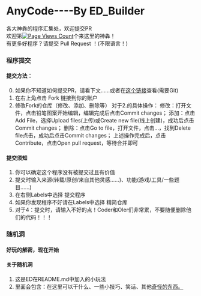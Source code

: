 # AnyCode----By ED_Builder
各大神犇的程序汇集处，欢迎提交PR  
欢迎第[![Page Views Count](https://badges.toozhao.com/badges/01HDNMJSFWW6N8NC50VQ19STBA/blue.svg)](https://badges.toozhao.com/stats/01HDNMJSFWW6N8NC50VQ19STBA "Get your own page views count badge on badges.toozhao.com")个来这里的神犇！  
有更多好程序？请提交 Pull Request ！(不限语言！)
### 程序提交
#### 提交方法：
0. 如果你不知道如何提交PR，请看下文……或者在[这个链接](https://blog.csdn.net/CY2333333/article/details/113731490)查看(需要Git)
1. 在右上角点击 Fork 链接到你的账户
2. 修改Fork的仓库（修改、添加、删除等）
对于2.的具体操作：
修改：打开文件，点击铅笔图案开始编辑，编辑完成后点击Commit changes；
添加：点击Add File，选择Upload files(上传)或Create new file(线上创建)，成功后点击Commit changes；
删除：点击Go to file，打开文件，点击...，找到Delete file点击，成功后点击Commit changes；
上述操作完成后，点击Contribute，点击Open pull request，等待合并即可
#### 提交须知
1. 你可以确定这个程序没有被提交过且有价值
2. 提交时输入来源(转载/原创/来自其他灵感......)、功能(游戏/工具/一些题目......)
3. 在右侧Labels中选择 提交程序
4. 如果你发现程序不好请在Labels中选择 精简仓库
5. 对于4：提交时，请输入不好的点！Coder和OIer们非常累，不要随便删除他们的代码！！！
### 随机洞
#### 好玩的解密，现在开始
#### 关于随机洞
1. 这是ED在README.md中加入的小玩法
2. 里面会包含：在这里可以干什么、一些小技巧、笑话、其他[奇怪的东西](https://www.bilibili.com/video/BV1GJ411x7h7)[。](https://www.luogu.com.cn/paste/dx5c2gm7)
